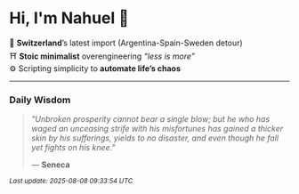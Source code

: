 # Hi, I'm Nahuel :tiger:

📍 **Switzerland**’s latest import (Argentina-Spain-Sweden detour)  
⛩️ **Stoic minimalist** overengineering *“less is more”*  
⚙️ Scripting simplicity to **automate life’s chaos**

---

### Daily Wisdom
> _"Unbroken prosperity cannot bear a single blow; but he who has waged an unceasing strife with his misfortunes has gained a thicker skin by his sufferings, yields to no disaster, and even though he fall yet fights on his knee."_  
>
> — **Seneca**

<sub>*Last update: 2025-08-08 09:33:54 UTC*</sub>

